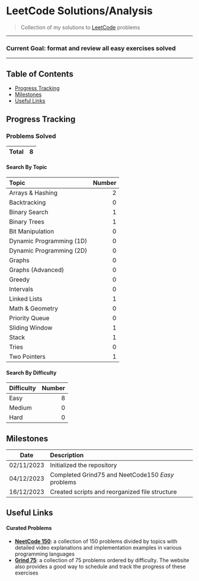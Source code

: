 # LeetCode Solutions/Analysis

> Collection of my solutions to [LeetCode](https://leetcode.com) problems

---
### Current Goal: format and review all easy exercises solved  

---

## Table of Contents
  - [Progress Tracking](#progress-tracking)
  - [Milestones](#milestones)
  - [Useful Links](#useful-links)

## Progress Tracking

### Problems Solved

| Total | 8 |
|:---:|:---:|

#### Search By Topic

| Topic | Number |
|:---|---:|
| Arrays & Hashing | 2 |
| Backtracking | 0 |
| Binary Search | 1 |
| Binary Trees | 1 |
| Bit Manipulation | 0 |
| Dynamic Programming (1D) | 0 |
| Dynamic Programming (2D) | 0 |
| Graphs | 0 |
| Graphs (Advanced) | 0 |
| Greedy | 0 |
| Intervals | 0 |
| Linked Lists | 1 |
| Math & Geometry | 0 |
| Priority Queue | 0 |
| Sliding Window | 1 |
| Stack | 1 |
| Tries | 0 |
| Two Pointers | 1 |

#### Search By Difficulty

| Difficulty | Number |
|:---|---:|
| Easy | 8 |
| Medium | 0 |
| Hard | 0 |

## Milestones

| Date | Description |
|:------:|:-------------|
| 02/11/2023 | Initialized the repository |
| 04/12/2023 | Completed Grind75 and NeetCode150 _Easy_ problems |
| 16/12/2023 | Created scripts and reorganized file structure |

## Useful Links

#### Curated Problems

- **[NeetCode 150](https://neetcode.io/practice)**: a collection of 150 problems divided by topics with detailed video explanations and implementation examples in various programming languages
- **[Grind 75](https://www.techinterviewhandbook.org/grind75?weeks=28&hours=40)**: a collection of 75 problems ordered by difficulty. The website also provides a good way to schedule and track the progress of these exercises